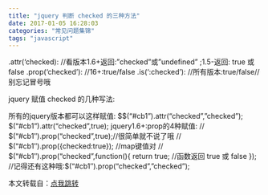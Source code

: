 ```yaml
---
title: "jquery 判断 checked 的三种方法"
date: 2017-01-05 16:28:03
categories: "常见问题集锦"
tags: "javascript"
---
```



.attr(‘checked): //看版本1.6+返回:”checked”或”undefined” ;1.5-返回: true 或 false
.prop(‘checked’): //16+:true/false
.is(‘:checked’): //所有版本:true/false//别忘记冒号哦

jquery 赋值 checked 的几种写法:

所有的jquery版本都可以这样赋值:
$$(“#cb1”).attr(“checked”,”checked”);
$(“#cb1”).attr(“checked”,true);
jquery1.6+:prop的4种赋值:
// $(“#cb1″).prop(“checked”,true);//很简单就不说了哦
// $(“#cb1″).prop({checked:true}); //map键值对
// $(“#cb1″).prop(“checked”,function(){
return true;
//函数返回 true 或 false
});
//记得还有这种哦:$(“#cb1″).prop(“checked”,”checked”);

本文转载自：[点我跳转](http://www.wufangbo.com/jquery-pan-duan-checked/)
